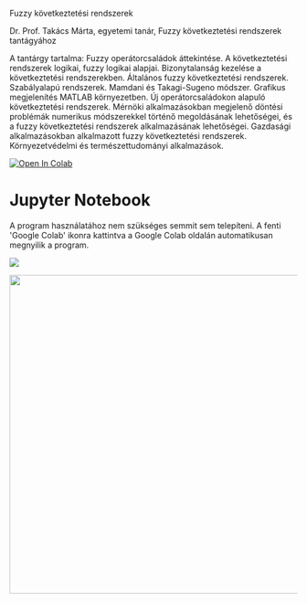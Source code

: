 Fuzzy következtetési rendszerek

Dr. Prof. Takács Márta, egyetemi tanár, Fuzzy következtetési rendszerek tantágyához

A tantárgy tartalma:
Fuzzy operátorcsaládok áttekintése. A következtetési rendszerek logikai, fuzzy logikai alapjai.
Bizonytalanság kezelése a következtetési rendszerekben. Általános fuzzy következtetési
rendszerek. Szabályalapú rendszerek. Mamdani és Takagi-Sugeno módszer. Grafikus
megjelenítés MATLAB környezetben. Új operátorcsaládokon alapuló következtetési
rendszerek. Mérnöki alkalmazásokban megjelenő döntési problémák numerikus módszerekkel
történő megoldásának lehetőségei, és a fuzzy következtetési rendszerek alkalmazásának
lehetőségei. Gazdasági alkalmazásokban alkalmazott fuzzy következtetési rendszerek.
Környezetvédelmi és természettudományi alkalmazások.


[![Open In Colab](https://colab.research.google.com/assets/colab-badge.svg)](https://colab.research.google.com/github/JoDeMiro/FuzzyBevezetes/blob/master)

# Jupyter Notebook
A program használatához nem szükséges semmit sem telepíteni.
A fenti 'Google Colab' ikonra kattintva a Google Colab oldalán automatikusan megnyilik a
program.


<img src="https://github.com/JoDeMiro/FuzzyLogic/blob/main/FuzzyLogicDemo.png?raw=true"></img>

<img src="https://github.com/JoDeMiro/FuzzyLogic/blob/main/FuzzyLogicDemo.gif?raw=true" width="683" height="558"></img>
